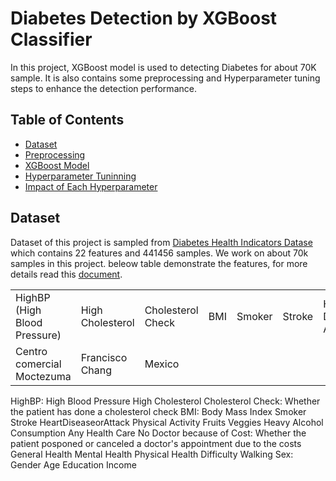 # Diabetes Detection by XGBoost Classifier
In this project, XGBoost model is used to detecting Diabetes for about 70K sample. It is also contains some preprocessing and Hyperparameter tuning steps to enhance the detection performance. 

## Table of Contents
* [Dataset]()
* [Preprocessing]()
* [XGBoost Model]()
* [Hyperparameter Tuninning]()
* [Impact of Each Hyperparameter]()

## Dataset
Dataset of this project is sampled from [Diabetes Health Indicators Datase](https://www.kaggle.com/datasets/alexteboul/diabetes-health-indicators-dataset) which contains 22 features and 441456 samples. We work on about 70k samples in this project. beleow table demonstrate the features, for more details read this [document](https://www.kaggle.com/datasets/alexteboul/diabetes-health-indicators-dataset).  

<table>
  <tr>
    <td>HighBP (High Blood Pressure)</td>
    <td>High Cholesterol</td>
    <td>Cholesterol Check</td>
    <td>BMI</td>
    <td>Smoker</td>
    <td>Stroke</td>
    <td>Heart Diseaseor Attack</td>
    <td></td>
  </tr>
  <tr>
    <td>Centro comercial Moctezuma</td>
    <td>Francisco Chang</td>
    <td>Mexico</td>
  </tr>
</table>

HighBP: High Blood Pressure
High Cholesterol
Cholesterol Check: Whether the patient has done a cholesterol check
BMI: Body Mass Index
Smoker
Stroke
HeartDiseaseorAttack
Physical Activity
Fruits
Veggies
Heavy Alcohol Consumption
Any Health Care
No Doctor because of Cost: Whether the patient posponed or canceled a doctor's appointment due to the costs
General Health
Mental Health
Physical Health
Difficulty Walking
Sex: Gender
Age
Education
Income